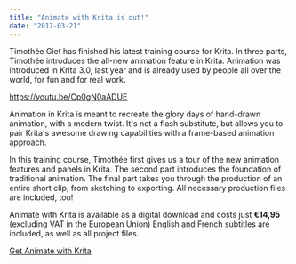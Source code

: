```yaml
---
title: "Animate with Krita is out!"
date: "2017-03-21"
---
```


Timothée Giet has finished his latest training course for Krita. In three parts, Timothée introduces the all-new animation feature in Krita. Animation was introduced in Krita 3.0, last year and is already used by people all over the world, for fun and for real work.

https://youtu.be/Cp0gN0aADUE

Animation in Krita is meant to recreate the glory days of hand-drawn animation, with a modern twist. It's not a flash substitute, but allows you to pair Krita's awesome drawing capabilities with a frame-based animation approach.

In this training course, Timothée first gives us a tour of the new animation features and panels in Krita. The second part introduces the foundation of traditional animation. The final part takes you through the production of an entire short clip, from sketching to exporting. All necessary production files are included, too!

Animate with Krita is available as a digital download and costs just **€14,95** (excluding VAT in the European Union) English and French subtitles are included, as well as all project files.

<script src="https://gumroad.com/js/gumroad.js"></script>

[Get Animate with Krita](https://gum.co/TIso?wanted=true)

[](/animate-with-krita/)
